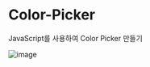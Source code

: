 # Color-Picker
JavaScript를 사용하여 Color Picker 만들기

![image](https://github.com/leeyongha2006/Color-Picker/assets/126844590/f1a803cd-3520-4fc3-b3cf-df17e8aa6cb9)

